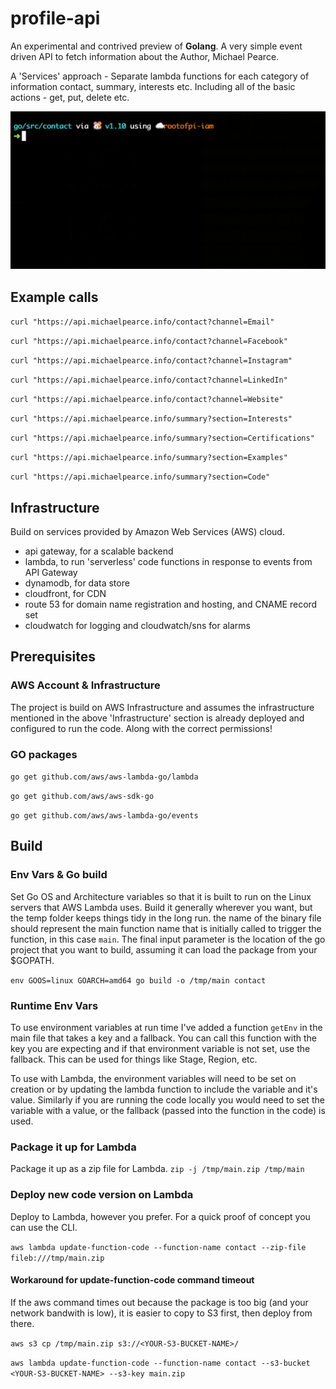 # profile-api

An experimental and contrived preview of **Golang**. A very simple event driven API to fetch information about the Author, Michael Pearce.

A 'Services' approach - Separate lambda functions for each category of information contact, summary, interests etc. Including all of the basic actions - get, put, delete etc.

![](go-api.gif)

## Example calls

`curl "https://api.michaelpearce.info/contact?channel=Email"`

`curl "https://api.michaelpearce.info/contact?channel=Facebook"`

`curl "https://api.michaelpearce.info/contact?channel=Instagram"`

`curl "https://api.michaelpearce.info/contact?channel=LinkedIn"`

`curl "https://api.michaelpearce.info/contact?channel=Website"`

`curl "https://api.michaelpearce.info/summary?section=Interests"`

`curl "https://api.michaelpearce.info/summary?section=Certifications"`

`curl "https://api.michaelpearce.info/summary?section=Examples"`

`curl "https://api.michaelpearce.info/summary?section=Code"`

## Infrastructure

Build on services provided by Amazon Web Services (AWS) cloud.
* api gateway, for a scalable backend
* lambda, to run 'serverless' code functions in response to events from API Gateway
* dynamodb, for data store
* cloudfront, for CDN
* route 53 for domain name registration and hosting, and CNAME record set
* cloudwatch for logging and cloudwatch/sns for alarms

## Prerequisites

### AWS Account & Infrastructure

The project is build on AWS Infrastructure and assumes the infrastructure mentioned in the above 'Infrastructure' section is already deployed and configured to run the code. Along with the correct permissions!

### GO packages

`go get github.com/aws/aws-lambda-go/lambda`

`go get github.com/aws/aws-sdk-go`

`go get github.com/aws/aws-lambda-go/events`


## Build


### Env Vars & Go build

Set Go OS and Architecture variables so that it is built to run on the Linux servers that AWS Lambda uses. Build it generally wherever you want, but the temp folder keeps things tidy in the long run. the name of the binary file should represent the main function name that is initially called to trigger the function, in this case `main`. The final input parameter is the location of the go project that you want to build, assuming it can load the package from your $GOPATH.

`env GOOS=linux GOARCH=amd64 go build -o /tmp/main contact`

### Runtime Env Vars

To use environment variables at run time I've added a function `getEnv` in the main file that takes a key and a fallback. You can call this function with the key you are expecting and if that environment variable is not set, use the fallback. This can be used for things like Stage, Region, etc. 

To use with Lambda, the environment variables will need to be set on creation or by updating the lambda function to include the variable and it's value. Similarly if you are running the code locally you would need to set the variable with a value, or the fallback (passed into the function in the code) is used.

### Package it up for Lambda

Package it up as a zip file for Lambda.
`zip -j /tmp/main.zip /tmp/main`


### Deploy new code version on Lambda

Deploy to Lambda, however you prefer. For a quick proof of concept you can use the CLI. 

`aws lambda update-function-code --function-name contact --zip-file fileb:///tmp/main.zip`

#### Workaround for update-function-code command timeout

If the aws command times out because the package is too big (and your network bandwith is low), it is easier to copy to S3 first, then deploy from there. 

`aws s3 cp /tmp/main.zip s3://<YOUR-S3-BUCKET-NAME>/`

`aws lambda update-function-code --function-name contact --s3-bucket <YOUR-S3-BUCKET-NAME> --s3-key main.zip`
